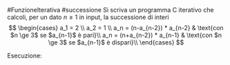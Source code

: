#FunzioneIterativa #successione 
Si scriva un programma C iterativo che calcoli, per un dato $n \ge 1$ in input, la successione di interi
$$
	\begin{cases}
	  a_1 = 2 \\
	  a_2 = 1 \\
	  a_n = (n-a_{n-2}) * a_{n-2} & \text{con $n \ge 3$ se $a_{n-1}$ è pari}\\
	  a_n = (n+a_{n-2}) * a_{n-1} & \text{con $n \ge 3$ se $a_{n-1}$ è dispari}\\
	\end{cases}
$$

Esecuzione:
```c

```